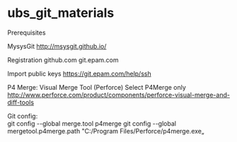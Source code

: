 ubs_git_materials
=================

Prerequisites

MysysGit
http://msysgit.github.io/

Registration
github.com
git.epam.com

Import public keys
https://git.epam.com/help/ssh

P4 Merge: Visual Merge Tool (Perforce)
Select P4Merge only
http://www.perforce.com/product/components/perforce-visual-merge-and-diff-tools


Git config:<br>
git config --global merge.tool p4merge
git config --global mergetool.p4merge.path "C:/Program Files/Perforce/p4merge.exe„

